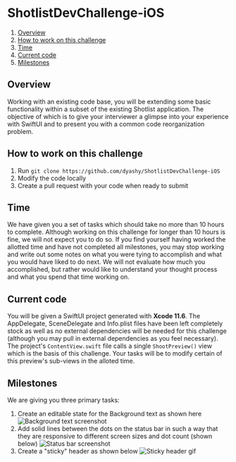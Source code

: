 # ShotlistDevChallenge-iOS

1. [Overview](#overview)
2. [How to work on this challenge](#how-to-work-on-this-challenge)
3. [Time](#time)
4. [Current code](#current-code)
5. [Milestones](#milestones)

## Overview

Working with an existing code base, you will be extending some basic functionality within a subset of the existing Shotlist application. The objective of which is to give your interviewer a glimpse into your experience with SwiftUI and to present you with a common code reorganization problem.

## How to work on this challenge

1. Run `git clone https://github.com/dyashy/ShotlistDevChallenge-iOS`
2. Modify the code locally
3. Create a pull request with your code when ready to submit

## Time

We have given you a set of tasks which should take no more than 10 hours to complete. Although working on this challenge for longer than 10 hours is fine, we will not expect you to do so. If you find yourself having worked the allotted time and have not completed all milestones, you may stop working and write out some notes on what you were tying to accomplish and what you would have liked to do next. We will not evaluate how much you accomplished, but rather would like to understand your thought process and what you spend that time working on.

## Current code

You will be given a SwiftUI project generated with **Xcode 11.6**. The AppDelegate, SceneDelegate and Info.plist files have been left completely stock as well as no external dependencies will be needed for this challenge (although you may pull in external dependencies as you feel necessary). The project's `ContentView.swift` file calls a single `ShootPreview()` view which is the basis of this challenge. Your tasks will be to modify certain of this preview's sub-views in the alloted time.

## Milestones

We are giving you three primary tasks:
1. Create an editable state for the Background text as shown here
   ![Background text screenshot](https://i.imgur.com/uIk7lu7.png)
2. Add solid lines between the dots on the status bar in such a way that they are responsive to different screen sizes and dot count (shown below)
   ![Status bar screenshot](https://i.imgur.com/nPVxTM7.png)
3. Create a "sticky" header as shown below
   ![Sticky header gif](https://giphy.com/gifs/kkqMugVHli7vSo4En2/html5)
